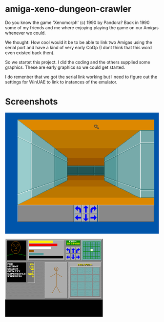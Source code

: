 # amiga-xeno-dungeon-crawler

Do you know the game 'Xenomorph' (c) 1990 by Pandora? Back in 1990 some of my friends and me where enjoying playing the game on our Amigas whenever we could.

We thought: How cool would it be to be able to link two Amigas using the serial port and have a kind of very early CoOp (I dont think that this word even existed back then).

So we startet this project. I did the coding and the others supplied some graphics. These are early graphics so we could get started. 

I do remenber that we got the serial link working but I need to figure out the settings for WinUAE to link to instances of the emulator.

# Screenshots

![Screenshot](https://github.com/LutzGrosshennig/amiga-xeno-dungeon-crawler/blob/main/images/ScreenShot.png)

![Screenshot](https://github.com/LutzGrosshennig/amiga-xeno-dungeon-crawler/blob/main/images/Inventory.gif)
